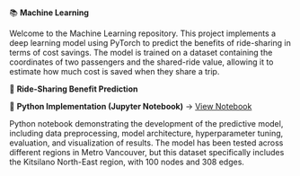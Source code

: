 📚 **Machine Learning**

Welcome to the Machine Learning repository. This project implements a deep learning model using PyTorch to predict the benefits of ride-sharing in terms of cost savings. The model is trained on a dataset containing the coordinates of two passengers and the shared-ride value, allowing it to estimate how much cost is saved when they share a trip.

🔗 **Ride-Sharing Benefit Prediction**

🐍 **Python Implementation (Jupyter Notebook)** → [View Notebook](https://github.com/baharaghababaei/Machine_learning/blob/main/docs/Kitsilano_East.ipynb)  

Python notebook demonstrating the development of the predictive model, including data preprocessing, model architecture, hyperparameter tuning, evaluation, and visualization of results. 
The model has been tested across different regions in Metro Vancouver, but this dataset specifically includes the Kitsilano North-East region, with 100 nodes and 308 edges.
